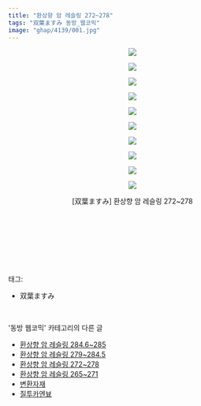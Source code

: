 ```yaml
---
title: "환상향 암 레슬링 272~278"
tags: "双葉ますみ 동방_웹코믹"
image: "ghap/4139/001.jpg"
---
```

<div class="article">
<p style="text-align: center; clear: none; float: none;"><img src="{{ site.nasurl }}/ghap/4139/001.jpg"/></p>
<p style="text-align: center; clear: none; float: none;"><img src="{{ site.nasurl }}/ghap/4139/002.jpg"/></p>
<p style="text-align: center; clear: none; float: none;"><img src="{{ site.nasurl }}/ghap/4139/003.jpg"/></p>
<p style="text-align: center; clear: none; float: none;"><img src="{{ site.nasurl }}/ghap/4139/004.jpg"/></p>
<p style="text-align: center; clear: none; float: none;"><img src="{{ site.nasurl }}/ghap/4139/005.jpg"/></p>
<p style="text-align: center; clear: none; float: none;"><img src="{{ site.nasurl }}/ghap/4139/006.jpg"/></p>
<p style="text-align: center; clear: none; float: none;"><img src="{{ site.nasurl }}/ghap/4139/007.jpg"/></p>
<p style="text-align: center; clear: none; float: none;"><img src="{{ site.nasurl }}/ghap/4139/008.jpg"/></p>
<p style="text-align: center; clear: none; float: none;"><img src="{{ site.nasurl }}/ghap/4139/009.jpg"/></p>
<p style="text-align: center; clear: none; float: none;"><img src="{{ site.nasurl }}/ghap/4139/010.jpg"/></p>
<p style="text-align: center; clear: none; float: none;">[双葉ますみ] 환상향 암 레슬링 272~278</p>
<p style="text-align: center; clear: none; float: none;"><br/></p>
<p style="text-align: center; clear: none; float: none;"><br/></p>
<p><br/></p>
</div><br/>
<div class="tagTrail">
<p>태그: </p>
<ul>
<li>双葉ますみ</li>
</ul>
</div><br/>
<div class="another">
<p>'동방 웹코믹' 카테고리의 다른 글</p>
<ul>
<li><a href="/2018-01-21-ghap_4141">환상향 암 레슬링 284.6~285</a></li>
<li><a href="/2018-01-21-ghap_4140">환상향 암 레슬링 279~284.5</a></li>
<li><a href="/2018-01-21-ghap_4139">환상향 암 레슬링 272~278</a></li>
<li><a href="/2018-01-21-ghap_4138">환상향 암 레슬링 265~271</a></li>
<li><a href="/2018-01-14-ghap_4135">변환자재</a></li>
<li><a href="/2018-01-10-ghap_4112">질투카엔뵤</a></li>
</ul>
</div><br/>
<div class="cb_module cb_fluid">
<div class="cb_wrt cb_profile">
</div><!-- commentList close -->
</div><br/>
